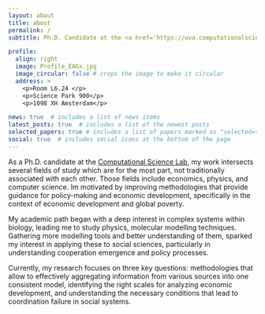 ```yaml
---
layout: about
title: about
permalink: /
subtitle: Ph.D. Candidate at the <a href='https://uva.computationalscience.nl/'>Computational Science Lab</a>. 

profile:
  align: right
  image: Profile_EAGx.jpg
  image_circular: false # crops the image to make it circular
  address: >
    <p>Room L6.24 </p>
    <p>Science Park 900</p>
    <p>1098 XH Amsterdam</p>

news: true  # includes a list of news items
latest_posts: true  # includes a list of the newest posts
selected_papers: true # includes a list of papers marked as "selected={true}"
social: true  # includes social icons at the bottom of the page 
---
```

As a Ph.D. candidate at the [Computational Science Lab](https://uva.computationalscience.nl/), my work intersects several fields of study which are for the most part, not traditionally associated with each other. Those fields include economics, physics, and computer science. Im motivated by improving methodologies that provide guidance for policy-making and economic development, specifically in the context of economic development and global poverty.

My academic path began with a deep interest in complex systems within biology, leading me to study physics, molecular modelling techniques. Gathering more modelling tools and better understanding of them, sparked my interest in applying these to social sciences, particularly in understanding cooperation emergence and policy processes.

Currently, my research focuses on three key questions: methodologies that allow to effectively aggregating information from various sources into one consistent model, identifying the right scales for analyzing economic development, and understanding the necessary conditions that lead to coordination failure in social systems.



<!--
I work on problems related to economic development and poverty using computational science and applied mathematics. Tell the world about yourself. Link to your favorite [subreddit](http://reddit.com). You can put a picture in, too. The code is already in, just name your picture `prof_pic.jpg` and put it in the `img/` folder.

Put your address / P.O. box / other info right below your picture. You can also disable any of these elements by editing `profile` property of the YAML header of your `_pages/about.md`. Edit `_bibliography/papers.bib` and Jekyll will render your [publications page](/al-folio/publications/) automatically.

Link to your social media connections, too. This theme is set up to use [Font Awesome icons](http://fortawesome.github.io/Font-Awesome/) and [Academicons](https://jpswalsh.github.io/academicons/), like the ones below. Add your Facebook, Twitter, LinkedIn, Google Scholar, or just disable all of them.
-->
